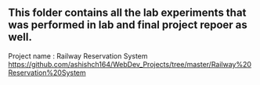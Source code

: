 ## This folder contains all the lab experiments that was performed in lab and final project repoer as well.
Project name : Railway Reservation System </br>
https://github.com/ashishch164/WebDev_Projects/tree/master/Railway%20Reservation%20System
